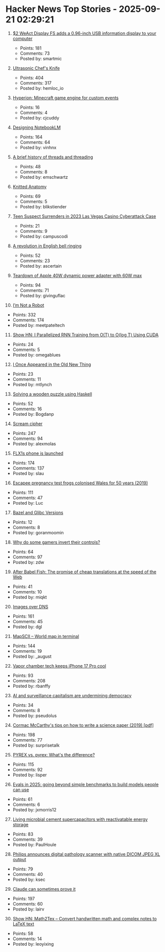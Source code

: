 # Hacker News Top Stories - 2025-09-21 02:29:21

1. [$2 WeAct Display FS adds a 0.96-inch USB information display to your computer](https://www.cnx-software.com/2025/09/18/2-weact-display-fs-adds-a-0-96-inch-usb-information-display-to-your-computer/)
   - Points: 181
   - Comments: 73
   - Posted by: smartmic

2. [Ultrasonic Chef's Knife](https://seattleultrasonics.com/)
   - Points: 404
   - Comments: 317
   - Posted by: hemloc_io

3. [Hyperion: Minecraft game engine for custom events](https://hyperion.rs/)
   - Points: 16
   - Comments: 4
   - Posted by: cjcuddy

4. [Designing NotebookLM](https://jasonspielman.com/notebooklm)
   - Points: 164
   - Comments: 64
   - Posted by: vinhnx

5. [A brief history of threads and threading](https://eclecticlight.co/2025/09/20/a-brief-history-of-threads-and-threading/)
   - Points: 48
   - Comments: 8
   - Posted by: emschwartz

6. [Knitted Anatomy](https://www.knitted-anatomy.at/cardiovascular-system/)
   - Points: 69
   - Comments: 5
   - Posted by: blikstiender

7. [Teen Suspect Surrenders in 2023 Las Vegas Casino Cyberattack Case](https://www.casino.org/news/teen-suspect-surrenders-in-2023-las-vegas-strip-cyberattack-case/)
   - Points: 21
   - Comments: 9
   - Posted by: campuscodi

8. [A revolution in English bell ringing](https://harpers.org/archive/2025/10/a-change-of-tune-veronique-greenwood-bell-ringing/)
   - Points: 52
   - Comments: 23
   - Posted by: ascertain

9. [Teardown of Apple 40W dynamic power adapter with 60W max](https://www.chargerlab.com/teardown-of-apple-40w-dynamic-power-adapter-with-60w-max-a3365/)
   - Points: 94
   - Comments: 71
   - Posted by: givinguflac

10. [I’m Not a Robot](https://neal.fun/not-a-robot/)
   - Points: 332
   - Comments: 174
   - Posted by: meetpateltech

11. [Show HN: I Parallelized RNN Training from O(T) to O(log T) Using CUDA](https://dhruvmsheth.github.io/projects/gpu_pogramming_curnn/)
   - Points: 24
   - Comments: 5
   - Posted by: omegablues

12. [I Once Appeared in the Old New Thing](https://mtlynch.io/my-old-new-thing-cameo/)
   - Points: 23
   - Comments: 11
   - Posted by: mtlynch

13. [Solving a wooden puzzle using Haskell](https://glocq.github.io/en/blog/20250428/)
   - Points: 52
   - Comments: 16
   - Posted by: Bogdanp

14. [Scream cipher](https://sethmlarson.dev/scream-cipher)
   - Points: 247
   - Comments: 94
   - Posted by: alexmolas

15. [FLX1s phone is launched](https://furilabs.com/flx1s-is-launched/)
   - Points: 174
   - Comments: 137
   - Posted by: slau

16. [Escapee pregnancy test frogs colonised Wales for 50 years (2019)](https://www.bbc.com/news/uk-wales-44886585)
   - Points: 111
   - Comments: 47
   - Posted by: Luc

17. [Bazel and Glibc Versions](https://blogsystem5.substack.com/p/glibc-versions-bazel)
   - Points: 12
   - Comments: 8
   - Posted by: goranmoomin

18. [Why do some gamers invert their controls?](https://www.theguardian.com/games/2025/sep/18/why-do-some-gamers-invert-their-controls-scientists-now-have-answers-but-theyre-not-what-you-think)
   - Points: 64
   - Comments: 97
   - Posted by: zdw

19. [After Babel Fish: The promise of cheap translations at the speed of the Web](https://hedgehogreview.com/issues/lessons-of-babel/articles/after-babel-fish)
   - Points: 41
   - Comments: 10
   - Posted by: miqkt

20. [Images over DNS](https://dgl.cx/2025/09/images-over-dns)
   - Points: 161
   - Comments: 45
   - Posted by: dgl

21. [MapSCII – World map in terminal](https://github.com/rastapasta/mapscii)
   - Points: 144
   - Comments: 19
   - Posted by: _august

22. [Vapor chamber tech keeps iPhone 17 Pro cool](https://spectrum.ieee.org/iphone-17-pro-vapor-chamber)
   - Points: 93
   - Comments: 208
   - Posted by: rbanffy

23. [AI and surveillance capitalism are undermining democracy](https://thebulletin.org/2025/08/how-ai-and-surveillance-capitalism-are-undermining-democracy/)
   - Points: 34
   - Comments: 8
   - Posted by: pseudolus

24. [Cormac McCarthy's tips on how to write a science paper (2019) [pdf]](https://gwern.net/doc/science/2019-savage.pdf)
   - Points: 198
   - Comments: 77
   - Posted by: surprisetalk

25. [PYREX vs. pyrex: What's the difference?](https://www.corning.com/worldwide/en/products/life-sciences/resources/stories/in-the-field/pyrex-vs-pyrex-whats-the-difference.html)
   - Points: 115
   - Comments: 92
   - Posted by: lisper

26. [Evals in 2025: going beyond simple benchmarks to build models people can use](https://github.com/huggingface/evaluation-guidebook/blob/main/yearly_dives/2025-evaluations-for-useful-models.md)
   - Points: 61
   - Comments: 6
   - Posted by: jxmorris12

27. [Living microbial cement supercapacitors with reactivatable energy storage](https://www.cell.com/cell-reports-physical-science/fulltext/S2666-3864(25)00409-6)
   - Points: 83
   - Comments: 39
   - Posted by: PaulHoule

28. [Philips announces digital pathology scanner with native DICOM JPEG XL output](https://www.philips.com/a-w/about/news/archive/standard/news/articles/2025/philips-announces-digital-pathology-scanner-with-native-configurable-dicom-jpeg-and-jpeg-xl-output-in-world-first.html)
   - Points: 79
   - Comments: 40
   - Posted by: ksec

29. [Claude can sometimes prove it](https://www.galois.com/articles/claude-can-sometimes-prove-it)
   - Points: 197
   - Comments: 60
   - Posted by: lairv

30. [Show HN: Math2Tex – Convert handwritten math and complex notes to LaTeX text](undefined)
   - Points: 58
   - Comments: 14
   - Posted by: leoyixing

